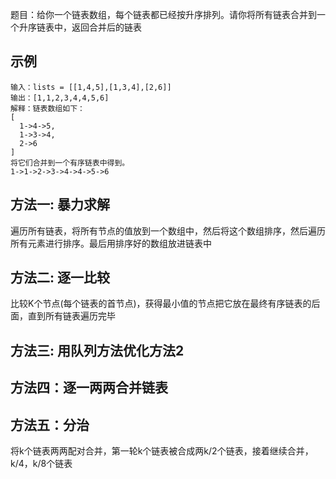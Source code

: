 题目：给你一个链表数组，每个链表都已经按升序排列。请你将所有链表合并到一个升序链表中，返回合并后的链表

## 示例
```
输入：lists = [[1,4,5],[1,3,4],[2,6]]
输出：[1,1,2,3,4,4,5,6]
解释：链表数组如下：
[
  1->4->5,
  1->3->4,
  2->6
]
将它们合并到一个有序链表中得到。
1->1->2->3->4->4->5->6
```

## 方法一: 暴力求解
遍历所有链表，将所有节点的值放到一个数组中，然后将这个数组排序，然后遍历所有元素进行排序。最后用排序好的数组放进链表中

## 方法二: 逐一比较
比较K个节点(每个链表的首节点)，获得最小值的节点把它放在最终有序链表的后面，直到所有链表遍历完毕

## 方法三: 用队列方法优化方法2

## 方法四：逐一两两合并链表

## 方法五：分治
将k个链表两两配对合并，第一轮k个链表被合成两k/2个链表，接着继续合并，k/4，k/8个链表